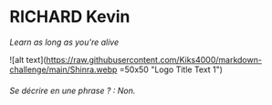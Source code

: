 # RICHARD Kevin

*Learn as long as you're alive*

![alt text](https://raw.githubusercontent.com/Kiks4000/markdown-challenge/main/Shinra.webp =50x50 "Logo Title Text 1")

###### Se décrire en une phrase ? : Non.


